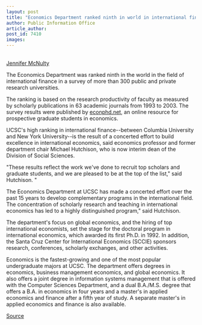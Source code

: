 ```yaml
---
layout: post
title: "Economics Department ranked ninth in world in international finance"
author: Public Information Office
article_author: 
post_id: 7410
images:
---
```


<a name="content" id="content"></a><br>
<a href="mailto:jmcnulty@ucsc.edu">Jennifer McNulty</a>
<p>
  <a name="OLE_LINK5" id="OLE_LINK5"></a>The Economics Department was ranked ninth in the world in the field of international finance in a survey of more than 300 public and private research universities.
</p>
<p>
  The ranking is based on the research productivity of faculty as measured by scholarly publications in 63 academic journals from 1993 to 2003. The survey results were published by <a href="http://www.econphd.net">econphd.net</a>, an online resource for prospective graduate students in economics.
</p>
<p>
  UCSC's high ranking in international finance--between Columbia University and New York University--is the result of a concerted effort to build excellence in international economics, said economics professor and former department chair Michael Hutchison, who is now interim dean of the Division of Social Sciences.
</p>
<p>
  "These results reflect the work we've done to recruit top scholars and graduate students, and we are pleased to be at the top of the list," said Hutchison. "
</p>
<p>
  The Economics Department at UCSC has made a concerted effort over the past 15 years to develop complementary programs in the international field. The concentration of scholarly research and teaching in international economics has led to a highly distinguished program," said Hutchison.
</p>
<p>
  The department's focus on global economics, and the hiring of top international economists, set the stage for the doctoral program in international economics, which awarded its first Ph.D. in 1992. In addition, the Santa Cruz Center for International Economics (SCCIE) sponsors research, conferences, scholarly exchanges, and other activities.
</p>
<p>
  Economics is the fastest-growing and one of the most popular undergraduate majors at UCSC. The department offers degrees in economics, business management economics, and global economics. It also offers a joint degree in information systems management that is offered with the Computer Sciences Department, and a dual B.A./M.S. degree that offers a B.A. in economics in four years and a master's in applied economics and finance after a fifth year of study. A separate master's in applied economics and finance is also available.
</p>
<p><a href="http://www1.ucsc.edu/currents/05-06/09-26/economics.asp" title="Permalink to economics">Source</a></p>
